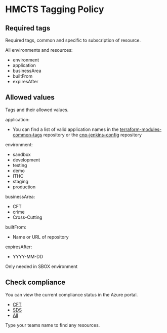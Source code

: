 # HMCTS Tagging Policy

## Required tags
Required tags, common and specific to subscription of resource.

All environments and resources: 
 - environment
 - application
 - businessArea
 - builtFrom
 - expiresAfter
     
## Allowed values
Tags and their allowed values.

application:

 - You can find a list of valid application names in the [terraform-modules-common-tags](https://github.com/hmcts/terraform-module-common-tags/blob/master/team-config.yml) repository or the [cnp-jenkins-config](https://github.com/hmcts/cnp-jenkins-config/blob/master/team-config.yml) repository

environment:
 - sandbox
 - development
 - testing
 - demo
 - ITHC
 - staging
 - production
 
businessArea:
 - CFT
 - crime
 - Cross-Cutting
 
builtFrom: 
 - Name or URL of repository

expiresAfter:
 - YYYY-MM-DD
 
Only needed in SBOX environment
 
## Check compliance

You can view the current compliance status in the Azure portal.

- [CFT](https://portal.azure.com/#view/Microsoft_Azure_Policy/PolicyComplianceDetailedBladeV3/id/%2Fproviders%2Fmicrosoft.management%2Fmanagementgroups%2Fhmcts%2Fproviders%2Fmicrosoft.authorization%2Fpolicyassignments%2Fhmctstaggingglobal/scopes~/%5B%22%2Fproviders%2FMicrosoft.Management%2FmanagementGroups%2FCFT%22%5D/policyDefinitionId/%2Fproviders%2Fmicrosoft.management%2Fmanagementgroups%2Fhmcts%2Fproviders%2Fmicrosoft.authorization%2Fpolicydefinitions%2Fhmctstagging)
- [SDS](https://portal.azure.com/#view/Microsoft_Azure_Policy/PolicyComplianceDetailedBladeV3/id/%2Fproviders%2Fmicrosoft.management%2Fmanagementgroups%2Fhmcts%2Fproviders%2Fmicrosoft.authorization%2Fpolicyassignments%2Fhmctstaggingglobal/scopes~/%5B%22%2Fproviders%2FMicrosoft.Management%2FmanagementGroups%2FSDS%22%5D/policyDefinitionId/%2Fproviders%2Fmicrosoft.management%2Fmanagementgroups%2Fhmcts%2Fproviders%2Fmicrosoft.authorization%2Fpolicydefinitions%2Fhmctstagging)
- [All](https://portal.azure.com/#view/Microsoft_Azure_Policy/PolicyComplianceDetailedBladeV3/id/%2Fproviders%2Fmicrosoft.management%2Fmanagementgroups%2Fhmcts%2Fproviders%2Fmicrosoft.authorization%2Fpolicyassignments%2Fhmctstaggingglobal/scopes~/%5B%22%2Fproviders%2FMicrosoft.Management%2FmanagementGroups%2FHMCTS%22%5D/policyDefinitionId/%2Fproviders%2Fmicrosoft.management%2Fmanagementgroups%2Fhmcts%2Fproviders%2Fmicrosoft.authorization%2Fpolicydefinitions%2Fhmctstagging)

Type your teams name to find any resources.
